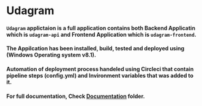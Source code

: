# Udagram

#### **`Udagram`** applictaion is a full application contains both Backend Applicatin which is `udagram-api` and Frontend  Application which is `udagram-frontend`.
#### The Appilcation has been installed, build, tested and deployed using (Windows Operating system v8.1).
#### Automation of deployment process handeled using Circleci that contain pipeline steps (config.yml) and Invironment variables that was added to it.

#### For full documentation, Check **[Documentation](Documentation)** folder.
